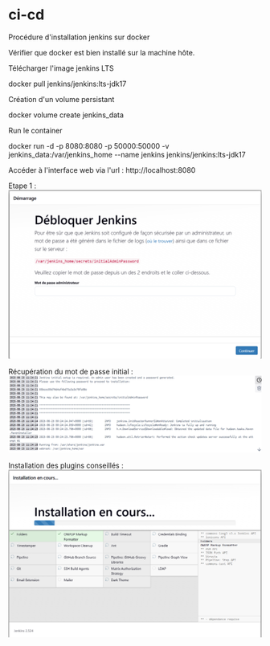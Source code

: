 # ci-cd

Procédure d'installation jenkins sur docker

Vérifier que docker est bien installé sur la machine hôte.

Télécharger l'image jenkins LTS

docker pull jenkins/jenkins:lts-jdk17

Création d'un volume persistant

docker volume create jenkins_data

Run le container 

docker run -d -p 8080:8080 -p 50000:50000 -v jenkins_data:/var/jenkins_home --name jenkins jenkins/jenkins:lts-jdk17


Accéder à l'interface web via l'url : http://localhost:8080

Etape 1 : 
![1756113968891](image/README/1756113968891.png)

Récupération du mot de passe initial : 
![1756114127836](image/README/1756114127836.png)

Installation des plugins conseillés : 
![1756114176121](image/README/1756114176121.png)
